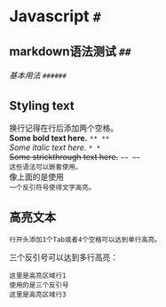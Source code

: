 # Javascript `#`
## markdown语法测试 `##`
###### 基本用法 `######`

## Styling text
换行记得在行后添加两个空格。  
**Some bold text here.** `** **`  
*Some italic text here.* `* *`  
~~Some strickthrough text here.~~ `~~ ~~`  
`这些语法可以嵌套使用。 `  
像上面的是使用  
`一个反引符号使得文字高亮。`
## 高亮文本
	行开头添加1个Tab或者4个空格可以达到单行高亮。
三个反引号可以达到多行高亮：
```
这里是高亮区域行1  
使用的是三个反引号
这里是高亮区域行3
```